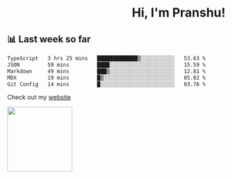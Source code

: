 <div align="right" >
   
   <H1>Hi, I'm Pranshu!</H1>

</div>

## 📊 Last week so far
<!--START_SECTION:waka-->

```txt
TypeScript   3 hrs 25 mins   █████████████▒░░░░░░░░░░░   53.63 %
JSON         59 mins         ████░░░░░░░░░░░░░░░░░░░░░   15.59 %
Markdown     49 mins         ███▒░░░░░░░░░░░░░░░░░░░░░   12.81 %
MDX          19 mins         █▒░░░░░░░░░░░░░░░░░░░░░░░   05.02 %
Git Config   14 mins         █░░░░░░░░░░░░░░░░░░░░░░░░   03.76 %
```

<!--END_SECTION:waka-->

Check out my [website](https://pranshu05.vercel.app)

<img align="left" width="150" src="https://user-images.githubusercontent.com/70943732/209951571-93b7afe5-f523-4683-b725-5d94b287e94e.png">

